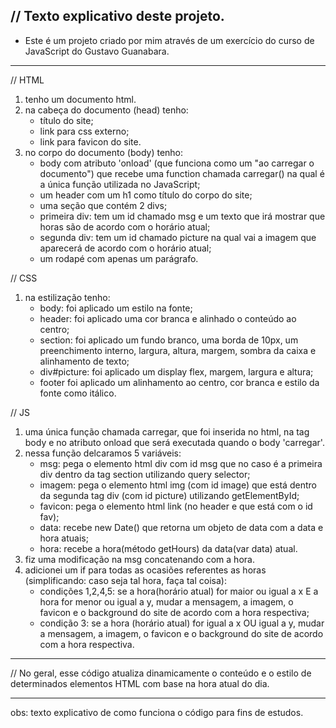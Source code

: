 // Texto explicativo deste projeto.
-
- Este é um projeto criado por mim através de um exercício do curso de JavaScript do Gustavo Guanabara.
___

// HTML
1. tenho um documento html.
2. na cabeça do documento (head) tenho:
    - título do site;
    - link para css externo;
    - link para favicon do site.
3. no corpo do documento (body) tenho:
    - body com atributo 'onload' (que funciona como um "ao carregar o documento") que recebe uma function chamada carregar() na qual é a única função utilizada no JavaScript;
    - um header com um h1 como título do corpo do site;
    - uma seção que contém 2 divs;
    - primeira div: tem um id chamado msg e um texto que irá mostrar que horas são de acordo com o horário atual;
    - segunda div: tem um id chamado picture na qual vai a imagem que aparecerá de acordo com o horário atual;
    - um rodapé com apenas um parágrafo.

// CSS
1. na estilização tenho:
    - body: foi aplicado um estilo na fonte;
    - header: foi aplicado uma cor branca e alinhado o conteúdo ao centro;
    - section: foi aplicado um fundo branco, uma borda de 10px, um preenchimento interno, largura, altura, margem, sombra da caixa e alinhamento de texto;
    - div#picture: foi aplicado um display flex, margem, largura e altura;
    - footer foi aplicado um alinhamento ao centro, cor branca e estilo da fonte como itálico.

// JS
1. uma única função chamada carregar, que foi inserida no html, na tag body e no atributo onload que será executada quando o body 'carregar'.
2. nessa função delcaramos 5 variáveis:
    - msg: pega o elemento html div com id msg que no caso é a primeira div dentro da tag section utilizando query selector;
    - imagem: pega o elemento html img (com id image) que está dentro da segunda tag div (com id picture) utilizando getElementById;
    - favicon: pega o elemento html link (no header e que está com o id fav);
    - data: recebe new Date() que retorna um objeto de data com a data e hora atuais;
    - hora: recebe a hora(método getHours) da data(var data) atual.
3. fiz uma modificação na msg concatenando com a hora.
4. adicionei um if para todas as ocasiões referentes as horas (simplificando: caso seja tal hora, faça tal coisa):
    - condições 1,2,4,5: se a hora(horário atual) for maior ou igual a x E a hora for menor ou igual a y, mudar a mensagem, a imagem, o favicon e o background do site de acordo com a hora respectiva;
    - condição 3: se a hora (horário atual) for igual a x OU igual a y, mudar a mensagem, a imagem, o favicon e o background do site de acordo com a hora respectiva.
___

// No geral, esse código atualiza dinamicamente o conteúdo e o estilo de determinados elementos HTML com base na hora atual do dia.
___

obs: texto explicativo de como funciona o código para fins de estudos.